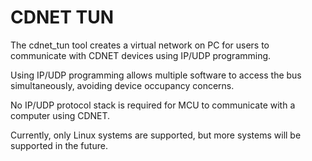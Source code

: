 CDNET TUN
========================

The cdnet_tun tool creates a virtual network on PC for users to communicate with CDNET devices using IP/UDP programming.

Using IP/UDP programming allows multiple software to access the bus simultaneously, avoiding device occupancy concerns.

No IP/UDP protocol stack is required for MCU to communicate with a computer using CDNET.

Currently, only Linux systems are supported, but more systems will be supported in the future.

